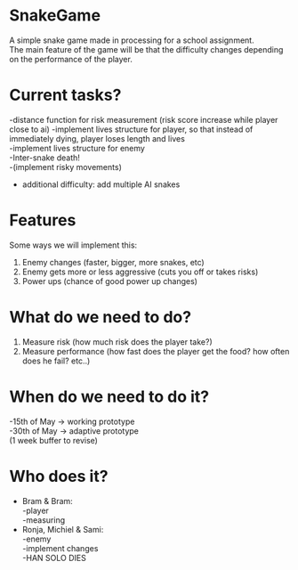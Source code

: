 # SnakeGame
A simple snake game made in processing for a school assignment.</br>
The main feature of the game will be that the difficulty changes depending on the performance of the player.</br>

# Current tasks?
  -distance function for risk measurement (risk score increase while player close to ai) 
  -implement lives structure for player, so that instead of immediately dying, player loses length and lives</br>
  -implement lives structure for enemy</br>
  -Inter-snake death!</br>
  -(implement risky movements)</br>
  - additional difficulty: add multiple AI snakes</br>

# Features
Some ways we will implement this:</br>
1. Enemy changes (faster, bigger, more snakes, etc)
2. Enemy gets more or less aggressive (cuts you off or takes risks)
3. Power ups (chance of good power up changes)

# What do we need to do?
1. Measure risk (how much risk does the player take?)
2. Measure performance (how fast does the player get the food? how often does he fail? etc..)

# When do we need to do it?
-15th of May -> working prototype</br>
-30th of May -> adaptive prototype</br>
(1 week buffer to revise)</br>

# Who does it?
- Bram & Bram:</br>
  -player </br>
  -measuring</br>
- Ronja, Michiel & Sami:</br>
  -enemy</br>
  -implement changes</br>
  -HAN SOLO DIES</br>
